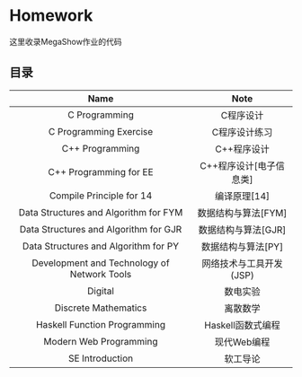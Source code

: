 # Homework
这里收录MegaShow作业的代码

## 目录

| Name                                        | Note |
| :--:                                        | :--: |
| C Programming                               | C程序设计 |
| C Programming Exercise                      | C程序设计练习 |
| C++ Programming                             | C++程序设计 |
| C++ Programming for EE                      | C++程序设计[电子信息类] |
| Compile Principle for 14                    | 编译原理[14] |
| Data Structures and Algorithm for FYM       | 数据结构与算法[FYM] |
| Data Structures and Algorithm for GJR       | 数据结构与算法[GJR] |
| Data Structures and Algorithm for PY        | 数据结构与算法[PY] |
| Development and Technology of Network Tools | 网络技术与工具开发(JSP) |
| Digital                                     | 数电实验 |
| Discrete Mathematics                        | 离散数学 |
| Haskell Function Programming                | Haskell函数式编程 |
| Modern Web Programming                      | 现代Web编程 |
| SE Introduction                             | 软工导论 |
